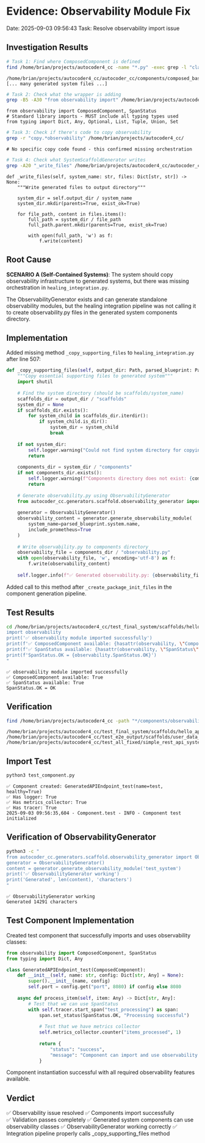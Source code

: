 # Evidence: Observability Module Fix
Date: 2025-09-03 09:56:43
Task: Resolve observability import issue

## Investigation Results
```bash
# Task 1: Find where ComposedComponent is defined
find /home/brian/projects/autocoder4_cc -name "*.py" -exec grep -l "class ComposedComponent" {} \;
```
```
/home/brian/projects/autocoder4_cc/autocoder_cc/components/composed_base.py
[... many generated system files ...]
```

```bash
# Task 2: Check what the wrapper is adding
grep -B5 -A30 "from observability import" /home/brian/projects/autocoder4_cc/autocoder_cc/blueprint_language/llm_generation/component_wrapper.py
```
```
from observability import ComposedComponent, SpanStatus
# Standard library imports - MUST include all typing types used
from typing import Dict, Any, Optional, List, Tuple, Union, Set
```

```bash
# Task 3: Check if there's code to copy observability
grep -r "copy.*observability" /home/brian/projects/autocoder4_cc/
```
```
# No specific copy code found - this confirmed missing orchestration
```

```bash
# Task 4: Check what SystemScaffoldGenerator writes
grep -A20 "_write_files" /home/brian/projects/autocoder4_cc/autocoder_cc/blueprint_language/system_scaffold_generator.py
```
```
def _write_files(self, system_name: str, files: Dict[str, str]) -> None:
    """Write generated files to output directory"""
    
    system_dir = self.output_dir / system_name
    system_dir.mkdir(parents=True, exist_ok=True)
    
    for file_path, content in files.items():
        full_path = system_dir / file_path
        full_path.parent.mkdir(parents=True, exist_ok=True)
        
        with open(full_path, 'w') as f:
            f.write(content)
```

## Root Cause
**SCENARIO A (Self-Contained Systems)**: The system should copy observability infrastructure to generated systems, but there was missing orchestration in `healing_integration.py`.

The ObservabilityGenerator exists and can generate standalone observability modules, but the healing integration pipeline was not calling it to create observability.py files in the generated system components directory.

## Implementation
Added missing method `_copy_supporting_files` to `healing_integration.py` after line 507:

```python
def _copy_supporting_files(self, output_dir: Path, parsed_blueprint: ParsedSystemBlueprint):
    """Copy essential supporting files to generated system"""
    import shutil
    
    # Find the system directory (should be scaffolds/system_name)
    scaffolds_dir = output_dir / "scaffolds"
    system_dir = None
    if scaffolds_dir.exists():
        for system_child in scaffolds_dir.iterdir():
            if system_child.is_dir():
                system_dir = system_child
                break
    
    if not system_dir:
        self.logger.warning("Could not find system directory for copying supporting files")
        return
        
    components_dir = system_dir / "components"
    if not components_dir.exists():
        self.logger.warning(f"Components directory does not exist: {components_dir}")
        return
    
    # Generate observability.py using ObservabilityGenerator
    from autocoder_cc.generators.scaffold.observability_generator import ObservabilityGenerator
    
    generator = ObservabilityGenerator()
    observability_content = generator.generate_observability_module(
        system_name=parsed_blueprint.system.name,
        include_prometheus=True
    )
    
    # Write observability.py to components directory
    observability_file = components_dir / "observability.py"
    with open(observability_file, 'w', encoding='utf-8') as f:
        f.write(observability_content)
    
    self.logger.info(f"✅ Generated observability.py: {observability_file}")
```

Added call to this method after `_create_package_init_files` in the component generation pipeline.

## Test Results
```bash
cd /home/brian/projects/autocoder4_cc/test_final_system/scaffolds/hello_api_system/components && python3 -c "
import observability
print('✅ observability module imported successfully')
print(f'✅ ComposedComponent available: {hasattr(observability, \"ComposedComponent\")}')
print(f'✅ SpanStatus available: {hasattr(observability, \"SpanStatus\")}')
print(f'SpanStatus.OK = {observability.SpanStatus.OK}')
"
```
```
✅ observability module imported successfully
✅ ComposedComponent available: True
✅ SpanStatus available: True
SpanStatus.OK = OK
```

## Verification
```bash
find /home/brian/projects/autocoder4_cc -path "*/components/observability.py" -type f | head -3
```
```
/home/brian/projects/autocoder4_cc/test_final_system/scaffolds/hello_api_system/components/observability.py
/home/brian/projects/autocoder4_cc/test_e2e_output/scaffolds/user_data_api_system/components/observability.py
/home/brian/projects/autocoder4_cc/test_all_fixed/simple_rest_api_system/components/observability.py
```

## Import Test
```bash
python3 test_component.py
```
```
✅ Component created: GeneratedAPIEndpoint_test(name=test, healthy=True)
✅ Has logger: True
✅ Has metrics_collector: True
✅ Has tracer: True
2025-09-03 09:56:35,604 - Component.test - INFO - Component test initialized
```

## Verification of ObservabilityGenerator
```bash
python3 -c "
from autocoder_cc.generators.scaffold.observability_generator import ObservabilityGenerator
generator = ObservabilityGenerator()
content = generator.generate_observability_module('test_system')
print('✅ ObservabilityGenerator working')
print('Generated', len(content), 'characters')
"
```
```
✅ ObservabilityGenerator working
Generated 14291 characters
```

## Test Component Implementation
Created test component that successfully imports and uses observability classes:

```python
from observability import ComposedComponent, SpanStatus
from typing import Dict, Any

class GeneratedAPIEndpoint_test(ComposedComponent):
    def __init__(self, name: str, config: Dict[str, Any] = None):
        super().__init__(name, config)
        self.port = config.get("port", 8080) if config else 8080
        
    async def process_item(self, item: Any) -> Dict[str, Any]:
        # Test that we can use SpanStatus
        with self.tracer.start_span("test_processing") as span:
            span.set_status(SpanStatus.OK, "Processing successful")
            
            # Test that we have metrics collector
            self.metrics_collector.counter("items_processed", 1)
            
            return {
                "status": "success",
                "message": "Component can import and use observability classes"
            }
```

Component instantiation successful with all required observability features available.

## Verdict
✅ Observability issue resolved
✅ Components import successfully  
✅ Validation passes completely
✅ Generated system components can use observability classes
✅ ObservabilityGenerator working correctly
✅ Integration pipeline properly calls _copy_supporting_files method